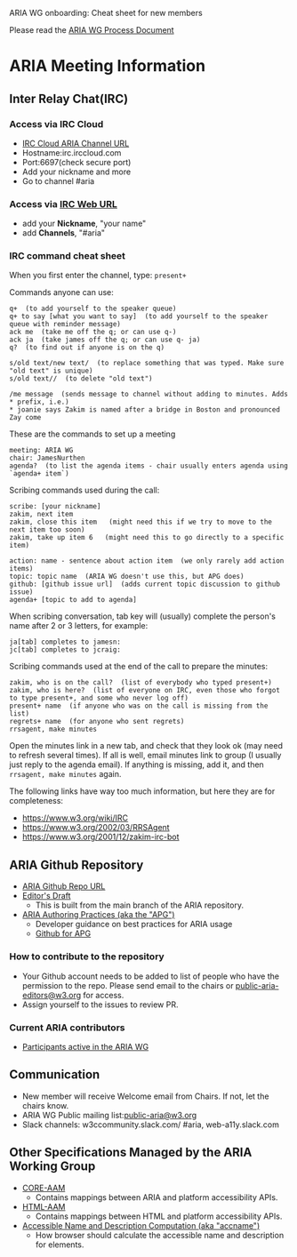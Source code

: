ARIA WG onboarding: Cheat sheet for new members

Please read the [ARIA WG Process Document](process.md)

# ARIA Meeting Information
## Inter Relay Chat(IRC)
### Access via IRC Cloud
* [IRC Cloud ARIA Channel URL](https://www.irccloud.com/irc/w3.org/channel/aria) 
* Hostname:irc.irccloud.com
* Port:6697(check secure port)
* Add your nickname and more
* Go to channel #aria

### Access via [IRC Web URL](http://irc.w3.org/)
* add your **Nickname**, "your name"
* add **Channels**, "#aria"

### IRC command cheat sheet
When you first enter the channel, type:
`present+`

Commands anyone can use:
```
q+  (to add yourself to the speaker queue)
q+ to say [what you want to say]  (to add yourself to the speaker queue with reminder message)
ack me  (take me off the q; or can use q-)
ack ja  (take james off the q; or can use q- ja)
q?  (to find out if anyone is on the q)

s/old text/new text/  (to replace something that was typed. Make sure "old text" is unique)
s/old text//  (to delete "old text")

/me message  (sends message to channel without adding to minutes. Adds * prefix, i.e.)
* joanie says Zakim is named after a bridge in Boston and pronounced Zay come
```

These are the commands to set up a meeting
```
meeting: ARIA WG
chair: JamesNurthen
agenda?  (to list the agenda items - chair usually enters agenda using `agenda+ item`)
```

Scribing commands used during the call:
```
scribe: [your nickname]
zakim, next item
zakim, close this item   (might need this if we try to move to the next item too soon)
zakim, take up item 6   (might need this to go directly to a specific item)

action: name - sentence about action item  (we only rarely add action items)
topic: topic name  (ARIA WG doesn't use this, but APG does)
github: [github issue url]  (adds current topic discussion to github issue)
agenda+ [topic to add to agenda]
```

When scribing conversation, tab key will (usually) complete the person's name after 2 or 3 letters, for example:
```
ja[tab] completes to jamesn: 
jc[tab] completes to jcraig: 
```

Scribing commands used at the end of the call to prepare the minutes:
```
zakim, who is on the call?  (list of everybody who typed present+)
zakim, who is here?  (list of everyone on IRC, even those who forgot to type present+, and some who never log off)
present+ name  (if anyone who was on the call is missing from the list)
regrets+ name  (for anyone who sent regrets)
rrsagent, make minutes
```

Open the minutes link in a new tab, and check that they look ok (may need to refresh several times).
If all is well, email minutes link to group (I usually just reply to the agenda email).
If anything is missing, add it, and then `rrsagent, make minutes` again.

The following links have way too much information, but here they are for completeness:
- https://www.w3.org/wiki/IRC
- https://www.w3.org/2002/03/RRSAgent
- https://www.w3.org/2001/12/zakim-irc-bot

## ARIA Github Repository
* [ARIA Github Repo URL](https://github.com/w3c/aria)
* [Editor's Draft](https://w3c.github.io/aria)
   * This is built from the main branch of the ARIA repository.
* [ARIA Authoring Practices (aka the "APG")](https://www.w3.org/WAI/ARIA/apg/)
   * Developer guidance on best practices for ARIA usage
   * [Github for APG](https://www.w3.org/WAI/ARIA/apg/)
### How to contribute to the repository
* Your Github account needs to be added to list of people who have the permission to the repo. Please send email to the chairs or <public-aria-editors@w3.org> for access.
* Assign yourself to the issues to review PR.
### Current ARIA contributors
* [Participants active in the ARIA WG](https://www.w3.org/groups/wg/aria/participants)
## Communication
* New member will receive Welcome email from Chairs. If not, let the chairs know.
* ARIA WG Public mailing list:public-aria@w3.org
* Slack channels: w3ccommunity.slack.com/ #aria, web-a11y.slack.com
## Other Specifications Managed by the ARIA Working Group
* [CORE-AAM](https://github.com/w3c/core-aam)
   * Contains mappings between ARIA and platform accessibility APIs.
* [HTML-AAM](https://github.com/w3c/html-aam)
   * Contains mappings between HTML and platform accessibility APIs.
* [Accessible Name and Description Computation (aka "accname")](https://github.com/w3c/accame)
   * How browser should calculate the accessible name and description for elements.


